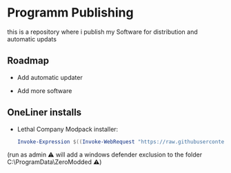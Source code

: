 # Programm Publishing

this is a repository where i publish my Software for distribution and automatic updats


## Roadmap

- Add automatic updater

- Add more software

## OneLiner installs

- Lethal Company Modpack installer:
  ```powershell
  Invoke-Expression $((Invoke-WebRequest "https://raw.githubusercontent.com/ZeroTw0016/published-programms/main/lethal-company/Zeros-LethalModder-Installer.ps1").Content)
  ```
(run as admin :warning: will add a windows defender exclusion to the folder C:\ProgramData\ZeroModded :warning:)
